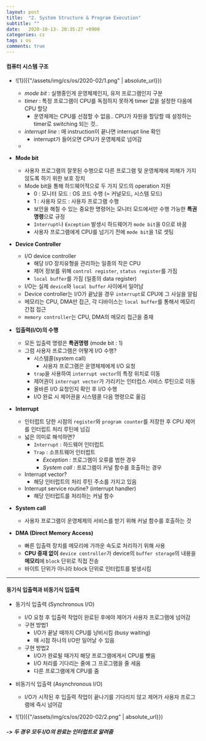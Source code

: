 ```yaml
---
layout: post
title:  "2. System Structure & Program Execution"
subtitle: ""
date:   2020-10-13- 20:35:27 +0900
categories: cs
tags : os
comments: true
---
```



#### 컴퓨터 시스템 구조
 - ![1]({{"/assets/img/cs/os/2020-02/1.png" | absolute_url}})
    - *mode bit* : 실행중인게 운영체제인지, 유저 프로그램인지 구분
    - *timer* : 특정 프로그램이 CPU를 독점하지 못하게 timer 값을 설정한 다음에 CPU 할당 
      - 운영체제는 CPU를 선점할 수 없음.. CPU가 자원을 할당할 때 설정하는 timer로 switching 되는 것..
    - *interrupt line* : 매 instruction이 끝나면 interrupt line 확인
      - interrupt가 들어오면 CPU가 운영체제로 넘어감
    - 

- **Mode bit**
  - 사용자 프로그램의 잘못된 수행으로 다른 프로그램 및 운영체제에 피해가 가지 않도록 하기 위한 보호 장치
  - Mode bit을 통해 하드웨어적으로 두 가지 모드의 operation 지원
    - 0 : 모니터 모드 : OS 코드 수행 (= 커널모드, 시스템 모드)
    - 1 : 사용자 모드 : 사용자 프로그램 수행
    - 보안을 해칠 수 있는 중요한 명령어는 모니터 모드에서만 수행 가능한 **특권명령**으로 규정
    - `Interrupt`나 `Exception` 발생시 하드웨어가 `mode bit`을 0으로 바꿈
    - 사용자 프로그램에게 CPU를 넘기기 전에 `mode bit`을 1로 셋팅

- **Device Controller**
  - I/O device controller
    - 해당 I/O 장치유형을 관리하는 일종의 작은 CPU
    - 제어 정보를 위해 `control register`, `status register`를 가짐
    - `local buffer`를 가짐 (일종의 data register)
  - I/O는 실제 `device`와 `local buffer` 사이에서 일어남
  - Device controller는 I/O가 끝났을 경우 `interrupt`로 CPU에 그 사실을 알림
  - 메모리는 CPU, DMA만 접근, 각 디바이스는 `local buffer`를 통해서 메모리 간접 접근
  - `memory controller`는 CPU, DMA의 메모리 접근을 중재

- **입출력(I/O)의 수행**
  - 모든 입출력 명령은 **특권명령** (mode bit : 1)
  - 그럼 사용자 프로그램은 어떻게 I/O 수행?
    - 시스템콜(system call)
      - 사용자 프로그램은 운영체제에게 I/O 요청
    - `trap`을 사용하여 `interrupt vector`의 특정 위치로 이동
    - 제어권이 `interrupt vector`가 가리키는 인터럽스 서비스 루틴으로 이동
    - 올바른 I/O 요청인지 확인 후 I/O 수행
    - I/O 완료 시 제어권을 시스템콜 다음 명령으로 옮김

- **Interrupt**
  - 인터럽트 당한 시점의 `register`와 `program counter`를 저장한 후 CPU 제어를 인터럽트 처리 루틴에 넘김
  - 넓은 의미로 해석하면?
    - `Interrupt` : 하드웨어 인터럽트
    - `Trap`      : 소프트웨어 인터럽트
      - *Exception* : 프로그램이 오류를 범한 경우
      - *System call* : 프로그램이 커널 함수를 호출하는 경우
  - Interrupt vector?
    - 해당 인터럽트의 처리 루틴 주소를 가지고 있음
  - Interrupt service routine? (interrupt handler)
    - 해당 인터럽트를 처리하는 커널 함수
  
- **System call**
  - 사용자 프로그램이 운영체제의 서비스를 받기 위해 커널 함수를 호출하는 것

- **DMA (Direct Memory Access)**
  - 빠른 입출력 장치를 메모리에 가까운 속도로 처리하기 위해 사용
  - **CPU 중재 없이** `device controller`가 device의 `buffer storage`의 내용을 **메모리**에 `block` 단위로 직접 전송
  - 바이트 단위가 아니라 block 단위로 인터럽트를 발생시킴

-------------------------------------------------------------

#### 동기식 입출력과 비동기식 입출력
- 동기식 입출력 (Synchronous I/O)
  - I/O 요청 후 입출력 작업이 완료된 후에야 제어가 사용자 프로그램에 넘어감
  - 구현 방법1
    - I/O가 끝날 때까지 CPU를 낭비시킴 (busy waiting)
    - 매 시점 하나의 I/O만 일어날 수 있음
  - 구현 방법2
    - I/O가 완료될 때가지 해당 프로그램에게서 CPU를 뺏음
    - I/O 처리를 기다리는 줄에 그 프로그램을 줄 세움
    - 다른 프로그램에게 CPU를 줌
- 비동기식 입출력 (Asynchronous I/O)
  - I/O가 시작된 후 입출력 작업이 끝나기를 기다리지 않고 제어가 사용자 프로그램에 즉시 넘어감

- ![1]({{"/assets/img/cs/os/2020-02/2.png" | absolute_url}})

##### -> 두 경우 모두 I/O의 완료는 인터럽트로 알려줌

